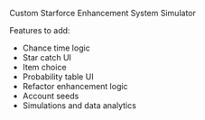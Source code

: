 Custom Starforce Enhancement System Simulator

Features to add:
- Chance time logic
- Star catch UI
- Item choice
- Probability table UI
- Refactor enhancement logic
- Account seeds
- Simulations and data analytics